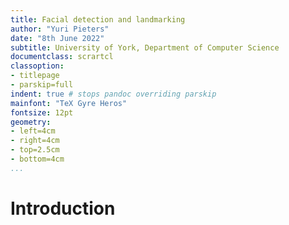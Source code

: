 ```yaml
---
title: Facial detection and landmarking
author: "Yuri Pieters"
date: "8th June 2022"
subtitle: University of York, Department of Computer Science
documentclass: scrartcl
classoption:
- titlepage
- parskip=full
indent: true # stops pandoc overriding parskip
mainfont: "TeX Gyre Heros"
fontsize: 12pt
geometry:
- left=4cm
- right=4cm
- top=2.5cm
- bottom=4cm
...
```


# Introduction

